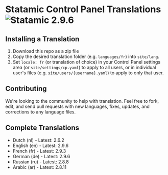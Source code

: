 # Statamic Control Panel Translations ![Statamic 2.9.6](https://img.shields.io/badge/statamic-2.9.6-blue.svg?style=flat-square)

## Installing a Translation

1. Download this repo as a zip file
2. Copy the desired translation folder (e.g. `languages/fr`) into `site/lang`.
3. Set `locale: fr` (or translation of choice) in your Control Panel settings area (or `site/settings/cp.yaml`) to apply to all users, or in individual user's files (e.g. `site/users/{username}.yaml`) to apply to only that user.

## Contributing

We're looking to the community to help with translation. Feel free to fork, edit, and send pull requests with new languages, fixes, updates, and corrections to any language files.

## Complete Translations

- Dutch (nl) - Latest: 2.6.2
- English (en) - Latest: 2.9.6
- French (fr) - Latest: 2.9.3
- German (de) - Latest: 2.9.6
- Russian (ru) - Latest: 2.8.8
- Arabic (ar) - Latest: 2.8.11
